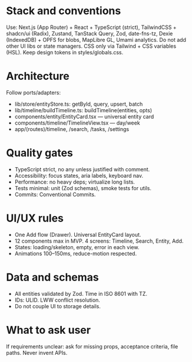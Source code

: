 # Stack and conventions
Use: Next.js (App Router) + React + TypeScript (strict), TailwindCSS + shadcn/ui (Radix), Zustand, TanStack Query, Zod, date-fns-tz, Dexie (IndexedDB) + OPFS for blobs, MapLibre GL, Umami analytics.
Do not add other UI libs or state managers.
CSS only via Tailwind + CSS variables (HSL). Keep design tokens in styles/globals.css.

# Architecture
Follow ports/adapters:
- lib/store/entityStore.ts: getById, query, upsert, batch
- lib/timeline/buildTimeline.ts: buildTimeline(entities, opts)
- components/entity/EntityCard.tsx — universal entity card
- components/timeline/TimelineView.tsx — day/week
- app/(routes)/timeline, /search, /tasks, /settings

# Quality gates
- TypeScript strict, no any unless justified with comment.
- Accessibility: focus states, aria labels, keyboard nav.
- Performance: no heavy deps; virtualize long lists.
- Tests minimal: unit (Zod schemas), smoke tests for utils.
- Commits: Conventional Commits.

# UI/UX rules
- One Add flow (Drawer). Universal EntityCard layout.
- 12 components max in MVP. 4 screens: Timeline, Search, Entity, Add.
- States: loading/skeleton, empty, error in each view.
- Animations 100–150ms, reduce-motion respected.

# Data and schemas
- All entities validated by Zod. Time in ISO 8601 with TZ.
- IDs: ULID. LWW conflict resolution.
- Do not couple UI to storage details.

# What to ask user
If requirements unclear: ask for missing props, acceptance criteria, file paths. Never invent APIs.
